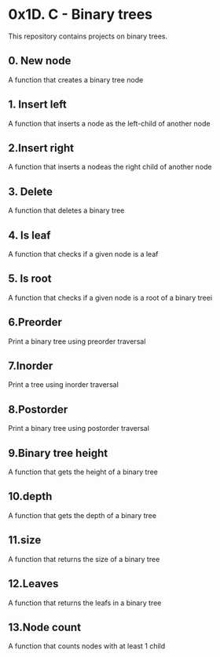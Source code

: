 # 0x1D. C - Binary trees
This repository contains projects on binary trees.
## 0. New node
A function that creates a binary tree node
## 1. Insert left
A function that inserts a node as the left-child of another node
## 2.Insert right
A function that inserts a nodeas the right child of another node
## 3. Delete
A function that deletes a binary tree
## 4. Is leaf
A function that checks if a given node is a leaf
## 5. Is root
A function that checks if a given node is a root of a binary treei
## 6.Preorder
Print a binary tree using preorder traversal
## 7.Inorder
Print a tree using inorder traversal
## 8.Postorder
Print a binary tree using postorder traversal
## 9.Binary tree height
A function that gets the height of a binary tree
## 10.depth
A function that gets the depth of a binary tree
## 11.size
A function that returns the size of a binary tree
## 12.Leaves
A function that returns the leafs in a binary tree
## 13.Node count
A function that counts nodes with at least 1 child
